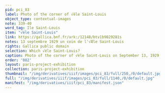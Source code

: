 ```yaml
---
pid: pci_83
label: Photo of the corner of √éle Saint-Louis
object_type: contextual-images
note: 339-40
word_tag: Ile Saint-Louis
item: "√éle Saint-Louis"
link: https://gallica.bnf.fr/ark:/12148/btv1b9029281s
notes: 13 septembre 1929 un coin de l'√Æle Saint-Louis
rights: Gallica public domain
selection: Which √éle Saint-Louis?
caption: Photo of the corner of √éle Saint-Louis on September 13, 1929
order: '082'
layout: paris-project-exhibition
collection: paris-project-exhibition
thumbnail: "/img/derivatives/iiif/images/pci_83/full/250,/0/default.jpg"
full: "/img/derivatives/iiif/images/pci_83/full/1140,/0/default.jpg"
manifest: "/img/derivatives/iiif/pci_83/manifest.json"
---
```

